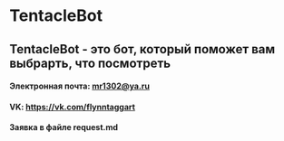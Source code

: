 #  **TentacleBot**
## TentacleBot - это бот, который поможет вам выбрарть, что посмотреть
#### Электронная почта: **mr1302@ya.ru**
#### VK: **https://vk.com/flynntaggart**
#### Заявка в файле request.md

